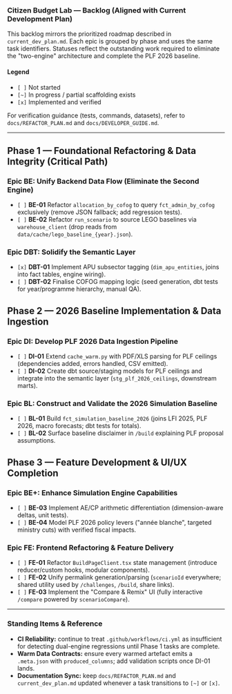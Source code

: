 ### Citizen Budget Lab — Backlog (Aligned with Current Development Plan)

This backlog mirrors the prioritized roadmap described in `current_dev_plan.md`. Each epic is grouped by phase and uses the same task identifiers. Statuses reflect the outstanding work required to eliminate the "two-engine" architecture and complete the PLF 2026 baseline.

#### Legend

- `[ ]` Not started
- `[~]` In progress / partial scaffolding exists
- `[x]` Implemented and verified

For verification guidance (tests, commands, datasets), refer to `docs/REFACTOR_PLAN.md` and `docs/DEVELOPER_GUIDE.md`.

---

## Phase 1 — Foundational Refactoring & Data Integrity (**Critical Path**)

### Epic BE: Unify Backend Data Flow (Eliminate the Second Engine)
- `[ ]` **BE-01** Refactor `allocation_by_cofog` to query `fct_admin_by_cofog` exclusively (remove JSON fallback; add regression tests).
- `[ ]` **BE-02** Refactor `run_scenario` to source LEGO baselines via `warehouse_client` (drop reads from `data/cache/lego_baseline_{year}.json`).

### Epic DBT: Solidify the Semantic Layer
- `[x]` **DBT-01** Implement APU subsector tagging (`dim_apu_entities`, joins into fact tables, engine wiring).
- `[ ]` **DBT-02** Finalise COFOG mapping logic (seed generation, dbt tests for year/programme hierarchy, manual QA).

## Phase 2 — 2026 Baseline Implementation & Data Ingestion

### Epic DI: Develop PLF 2026 Data Ingestion Pipeline
- `[ ]` **DI-01** Extend `cache_warm.py` with PDF/XLS parsing for PLF ceilings (dependencies added, errors handled, CSV emitted).
- `[ ]` **DI-02** Create dbt source/staging models for PLF ceilings and integrate into the semantic layer (`stg_plf_2026_ceilings`, downstream marts).

### Epic BL: Construct and Validate the 2026 Simulation Baseline
- `[ ]` **BL-01** Build `fct_simulation_baseline_2026` (joins LFI 2025, PLF 2026, macro forecasts; dbt tests for totals).
- `[ ]` **BL-02** Surface baseline disclaimer in `/build` explaining PLF proposal assumptions.

## Phase 3 — Feature Development & UI/UX Completion

### Epic BE+: Enhance Simulation Engine Capabilities
- `[ ]` **BE-03** Implement AE/CP arithmetic differentiation (dimension-aware deltas, unit tests).
- `[ ]` **BE-04** Model PLF 2026 policy levers ("année blanche", targeted ministry cuts) with verified fiscal impacts.

### Epic FE: Frontend Refactoring & Feature Delivery
- `[ ]` **FE-01** Refactor `BuildPageClient.tsx` state management (introduce reducer/custom hooks, modular components).
- `[ ]` **FE-02** Unify permalink generation/parsing (`scenarioId` everywhere; shared utility used by `/challenges`, `/build`, share links).
- `[ ]` **FE-03** Implement the "Compare & Remix" UI (fully interactive `/compare` powered by `scenarioCompare`).

---

### Standing Items & Reference

- **CI Reliability:** continue to treat `.github/workflows/ci.yml` as insufficient for detecting dual-engine regressions until Phase 1 tasks are complete.
- **Warm Data Contracts:** ensure every warmed artefact emits a `.meta.json` with `produced_columns`; add validation scripts once DI-01 lands.
- **Documentation Sync:** keep `docs/REFACTOR_PLAN.md` and `current_dev_plan.md` updated whenever a task transitions to `[~]` or `[x]`.
